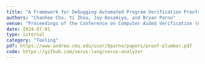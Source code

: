 ```yaml
---
title: "A Framework for Debugging Automated Program Verification Proofs via Proof Actions"
authors: "Chanhee Cho, Yi Zhou, Jay Bosamiya, and Bryan Parno"
venue: "Proceedings of the Conference on Computer Aided Verification (CAV)"
date: 2024-07-01
type: internal
category: "Tooling"
pdf: https://www.andrew.cmu.edu/user/bparno/papers/proof-plumber.pdf
code: https://github.com/verus-lang/verus-analyzer
---
```

